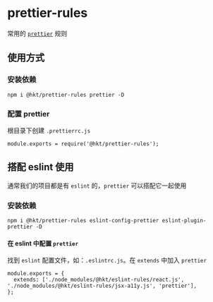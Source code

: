 # prettier-rules

常用的 [`prettier`](https://prettier.io/docs/en/configuration.html) 规则


## 使用方式

### 安装依赖
```
npm i @hkt/prettier-rules prettier -D
```

### 配置 prettier

根目录下创建 `.prettierrc.js`

```
module.exports = require('@hkt/prettier-rules');
```

## 搭配 eslint 使用
通常我们的项目都是有 `eslint` 的，`prettier` 可以搭配它一起使用

### 安装依赖

```
npm i @hkt/prettier-rules eslint-config-prettier eslint-plugin-prettier -D
```

#### 在 eslint 中配置 `prettier`
找到 `eslint` 配置文件，如：`.eslintrc.js`。在 `extends` 中加入 `prettier`

```
module.exports = {
  extends: ['./node_modules/@hkt/eslint-rules/react.js', './node_modules/@hkt/eslint-rules/jsx-a11y.js', 'prettier'],
};

```
